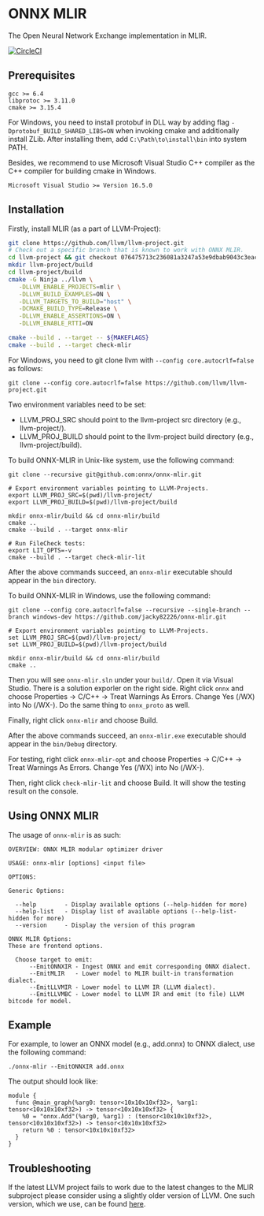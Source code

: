 # ONNX MLIR
The Open Neural Network Exchange implementation in MLIR.

[![CircleCI](https://circleci.com/gh/onnx/onnx-mlir/tree/master.svg?style=svg)](https://circleci.com/gh/onnx/onnx-mlir/tree/master)

## Prerequisites

```
gcc >= 6.4
libprotoc >= 3.11.0
cmake >= 3.15.4
```
For Windows, you need to install protobuf in DLL way by adding flag ```-Dprotobuf_BUILD_SHARED_LIBS=ON``` when invoking cmake and additionally install ZLib. After installing them, add ```C:\Path\to\install\bin``` into system PATH.

Besides, we recommend to use Microsoft Visual Studio C++ compiler as the C++ compiler for building cmake in Windows.
```
Microsoft Visual Studio >= Version 16.5.0
```


## Installation

Firstly, install MLIR (as a part of LLVM-Project):

[same-as-file]: <> (utils/install-mlir.sh)
``` bash
git clone https://github.com/llvm/llvm-project.git
# Check out a specific branch that is known to work with ONNX MLIR.
cd llvm-project && git checkout 076475713c236081a3247a53e9dbab9043c3eac2 && cd ..
mkdir llvm-project/build
cd llvm-project/build
cmake -G Ninja ../llvm \
   -DLLVM_ENABLE_PROJECTS=mlir \
   -DLLVM_BUILD_EXAMPLES=ON \
   -DLLVM_TARGETS_TO_BUILD="host" \
   -DCMAKE_BUILD_TYPE=Release \
   -DLLVM_ENABLE_ASSERTIONS=ON \
   -DLLVM_ENABLE_RTTI=ON

cmake --build . --target -- ${MAKEFLAGS}
cmake --build . --target check-mlir
```
For Windows, you need to git clone llvm with ```--config core.autocrlf=false``` as follows:
```
git clone --config core.autocrlf=false https://github.com/llvm/llvm-project.git
```

Two environment variables need to be set:
- LLVM_PROJ_SRC should point to the llvm-project src directory (e.g., llvm-project/).
- LLVM_PROJ_BUILD should point to the llvm-project build directory (e.g., llvm-project/build).

To build ONNX-MLIR in Unix-like system, use the following command:

[same-as-file]: <> ({"ref": "utils/install-onnx-mlir.sh", "skip-doc": 2})
```
git clone --recursive git@github.com:onnx/onnx-mlir.git

# Export environment variables pointing to LLVM-Projects.
export LLVM_PROJ_SRC=$(pwd)/llvm-project/
export LLVM_PROJ_BUILD=$(pwd)/llvm-project/build

mkdir onnx-mlir/build && cd onnx-mlir/build
cmake ..
cmake --build . --target onnx-mlir

# Run FileCheck tests:
export LIT_OPTS=-v
cmake --build . --target check-mlir-lit
```

After the above commands succeed, an `onnx-mlir` executable should appear in the `bin` directory. 

To build ONNX-MLIR in Windows, use the following command:
```
git clone --config core.autocrlf=false --recursive --single-branch --branch windows-dev https://github.com/jacky82226/onnx-mlir.git

# Export environment variables pointing to LLVM-Projects.
set LLVM_PROJ_SRC=$(pwd)/llvm-project/
set LLVM_PROJ_BUILD=$(pwd)/llvm-project/build

mkdir onnx-mlir/build && cd onnx-mlir/build
cmake ..
```
Then you will see ```onnx-mlir.sln``` under your ```build/```. Open it via Visual Studio.
There is a solution exporler on the right side. 
Right click `onnx` and choose Properties -> C/C++ -> Treat Warnings As Errors.
Change Yes (/WX) into No (/WX-). 
Do the same thing to `onnx_proto` as well.

Finally, right click `onnx-mlir` and choose Build.

After the above commands succeed, an `onnx-mlir.exe` executable should appear in the `bin/Debug` directory. 

For testing, right click `onnx-mlir-opt` and choose Properties -> C/C++ -> Treat Warnings As Errors.
Change Yes (/WX) into No (/WX-). 

Then, right click `check-mlir-lit` and choose Build.
It will show the testing result on the console. 

## Using ONNX MLIR

The usage of `onnx-mlir` is as such:
```
OVERVIEW: ONNX MLIR modular optimizer driver

USAGE: onnx-mlir [options] <input file>

OPTIONS:

Generic Options:

  --help        - Display available options (--help-hidden for more)
  --help-list   - Display list of available options (--help-list-hidden for more)
  --version     - Display the version of this program

ONNX MLIR Options:
These are frontend options.

  Choose target to emit:
      --EmitONNXIR - Ingest ONNX and emit corresponding ONNX dialect.
      --EmitMLIR   - Lower model to MLIR built-in transformation dialect.
      --EmitLLVMIR - Lower model to LLVM IR (LLVM dialect).
      --EmitLLVMBC - Lower model to LLVM IR and emit (to file) LLVM bitcode for model.
```

## Example

For example, to lower an ONNX model (e.g., add.onnx) to ONNX dialect, use the following command:
```
./onnx-mlir --EmitONNXIR add.onnx
```
The output should look like:
```
module {
  func @main_graph(%arg0: tensor<10x10x10xf32>, %arg1: tensor<10x10x10xf32>) -> tensor<10x10x10xf32> {
    %0 = "onnx.Add"(%arg0, %arg1) : (tensor<10x10x10xf32>, tensor<10x10x10xf32>) -> tensor<10x10x10xf32>
    return %0 : tensor<10x10x10xf32>
  }
}
```

## Troubleshooting

If the latest LLVM project fails to work due to the latest changes to the MLIR subproject please consider using a slightly older version of LLVM. One such version, which we use, can be found [here](https://github.com/clang-ykt/llvm-project).
